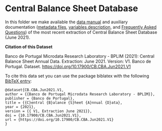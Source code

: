 # Central Balance Sheet Database


In this folder we make available the [data manual](https://github.com/BPLIM/Manuals/blob/master/Data/CB/JUN21/CB_manual_JUN2021.pdf) and auxiliary documentation ([metadata files](https://github.com/BPLIM/Manuals/tree/master/Data/CB/JUN21/aux_files), [variables description](https://github.com/BPLIM/Manuals/tree/master/Data/CB/JUN21/aux_files/variables_description), and [Frequently Asked Questions](https://github.com/BPLIM/Manuals/blob/master/Data/CB/JUN21/aux_files/faq/CB_faq.html)) of the most recent extraction of Central Balance Sheet Database (June 2021).

**Citation of this Dataset**

Banco de Portugal Microdata Research Laboratory - BPLIM (2021): Central Balance Sheet Annual Data. Extraction: June 2021. Version: V1. Banco de Portugal. Dataset. https://doi.org/10.17900/CB.CBA.Jun2021.V1

To cite this data set you can use the package biblatex with the following [BibTeX entry](https://github.com/BPLIM/Manuals/blob/master/Data/CB/JUN21/aux_files/bibtex/CB.bib):

```
@dataset{CB.CBA.Jun2021.V1,
author = {{Banco de Portugal Microdata Research Laboratory - BPLIM}},
publisher = {Banco de Portugal},
title = {{C}entral {B}alance {S}heet {A}nnual {D}ata},
year = {2021},
version = {{ V1, Extraction June 2021}},
doi = {10.17900/CB.CBA.Jun2021.V1},
url = {https://doi.org/10.17900/CB.CBA.Jun2021.V1}
}
```
